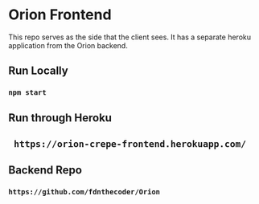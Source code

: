 # Orion Frontend

This repo serves as the side that the client sees. It has a separate heroku application from the Orion backend. 

## Run Locally

### `npm start`

## Run through Heroku 

## ` https://orion-crepe-frontend.herokuapp.com/`


## Backend Repo

### `https://github.com/fdnthecoder/Orion`